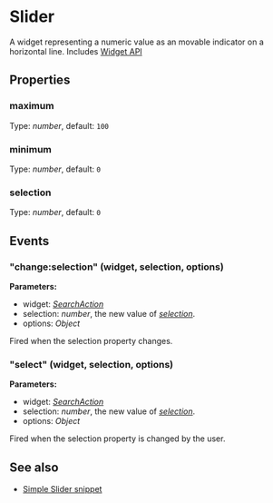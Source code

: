 ---
---
# Slider

A widget representing a numeric value as an movable indicator on a horizontal line.
Includes [Widget API](Widget.md)

## Properties

### maximum
Type: *number*, default: `100`

### minimum

Type: *number*, default: `0`

### selection

Type: *number*, default: `0`


## Events

### "change:selection" (widget, selection, options)

**Parameters:**

- widget: *[SearchAction](SearchAction.md)*
- selection: *number*, the new value of *[selection](#selection)*.
- options: *Object*

Fired when the selection property changes.

### "select" (widget, selection, options)

**Parameters:**

- widget: *[SearchAction](SearchAction.md)*
- selection: *number*, the new value of *[selection](#selection)*.
- options: *Object*

Fired when the selection property is changed by the user.


## See also

- [Simple Slider snippet](https://github.com/eclipsesource/tabris-js/blob/v1.3.0/snippets/slider/slider.js)
